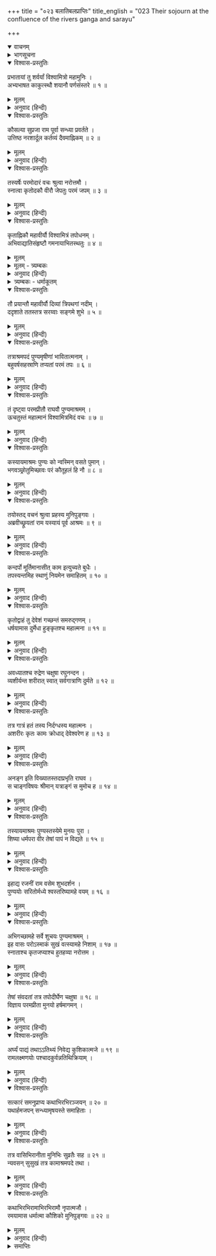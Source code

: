+++
title = "०२३ बलातिबलप्राप्तिः"
title_english = "023 Their sojourn at the confluence of the rivers ganga and sarayu"

+++
<details open><summary>वाचनम्</summary>
<div caption="श्रीराम-हरिसीताराममूर्ति-घनपाठिभ्यां वचनम्" class="audioEmbed" src="https://archive.org/download/Ramayana-recitation-Sriram-harisItArAmamUrti-Ghanapaati-v2/Kanda_1/Kanda_1_BK-023-Balaathi_balaa_Prapthihi.mp3"></div>
</details>

<details><summary>भागसूचना</summary>

23. विश्वामित्रसहित श्रीराम और लक्ष्मणका सरयू-गंगासंगमके समीप पुण्य आश्रममें रातको ठहरना
</details>

<details open><summary>विश्वास-प्रस्तुतिः</summary>

प्रभातायां तु शर्वर्यां विश्वामित्रो महामुनिः ।  
अभ्यभाषत काकुत्स्थौ शयानौ पर्णसंस्तरे ॥ १ ॥
</details>

<details><summary>मूलम्</summary>

प्रभातायां तु शर्वर्यां विश्वामित्रो महामुनिः ।  
अभ्यभाषत काकुत्स्थौ शयानौ पर्णसंस्तरे ॥ १ ॥
</details>

<details><summary>अनुवाद (हिन्दी)</summary>

जब रात बीती और प्रभात हुआ, तब महामुनि विश्वामित्रने तिनकों और पत्तोंके बिछौनेपर सोये हुए उन दोनों ककुत्स्थवंशी राजकुमारोंसे कहा— ॥ १ ॥
</details>

<details open><summary>विश्वास-प्रस्तुतिः</summary>

कौसल्या सुप्रजा राम पूर्वा सन्ध्या प्रवर्तते ।  
उत्तिष्ठ नरशार्दूल कर्तव्यं दैवमाह्निकम् ॥ २ ॥
</details>

<details><summary>मूलम्</summary>

कौसल्या सुप्रजा राम पूर्वा सन्ध्या प्रवर्तते ।  
उत्तिष्ठ नरशार्दूल कर्तव्यं दैवमाह्निकम् ॥ २ ॥
</details>

<details><summary>अनुवाद (हिन्दी)</summary>

‘नरश्रेष्ठ राम! तुम्हारे-जैसे पुत्रको पाकर महारानी कौसल्या सुपुत्रजननी कही जाती हैं । यह देखो, प्रातःकालकी संध्याका समय हो रहा है; उठो और प्रतिदिन किये जानेवाले देवसम्बन्धी कार्योंको पूर्ण करो’ ॥ २ ॥
</details>

<details open><summary>विश्वास-प्रस्तुतिः</summary>

तस्यर्षेः परमोदारं वचः श्रुत्वा नरोत्तमौ ।  
स्नात्वा कृतोदकौ वीरौ जेपतुः परमं जपम् ॥ ३ ॥
</details>

<details><summary>मूलम्</summary>

तस्यर्षेः परमोदारं वचः श्रुत्वा नरोत्तमौ ।  
स्नात्वा कृतोदकौ वीरौ जेपतुः परमं जपम् ॥ ३ ॥
</details>

<details><summary>अनुवाद (हिन्दी)</summary>

महर्षिका यह परम उदार वचन सुनकर उन दोनों नरश्रेष्ठ वीरोंने स्नान करके देवताओंका तर्पण किया और फिर वे परम उत्तम जपनीय मन्त्र गायत्रीका जप करने लगे ॥ ३ ॥
</details>

<details open><summary>विश्वास-प्रस्तुतिः</summary>

कृताह्निकौ महावीर्यौ विश्वामित्रं तपोधनम् ।  
अभिवाद्यातिसंहृष्टौ गमनायाभितस्थतुः ॥ ४ ॥
</details>

<details><summary>मूलम्</summary>

कृताह्निकौ महावीर्यौ विश्वामित्रं तपोधनम् ।  
अभिवाद्यातिसंहृष्टौ गमनायाभितस्थतुः ॥ ४ ॥
</details>

<details><summary>मूलम् - त्र्यम्बकः</summary>

कृताह्निकौ महा-वीर्यौ विश्वामित्रं तपोधनम् ।  
> अभिवाद्याभिसंहृष्टौ गमनायोपतस्थतुः ॥
</details>

<details><summary>अनुवाद (हिन्दी)</summary>

नित्यकर्म समाप्त करके महापराक्रमी श्रीराम और लक्ष्मण अत्यन्त प्रसन्न हो तपोधन विश्वामित्रको प्रणाम करके वहाँसे आगे जानेको उद्यत हो गये ॥ ४ ॥
</details>

<details><summary>त्र्यम्बकः - धर्माकूतम्</summary>

अनेन प्रातरुत्थान-ध्यान-वन्दनादि कृत्वा गुर्वभिवादनं कर्तव्यम् इति सूचितम् । तथा च मनुः — 

> अभिवादन-शीलस्य नित्यं वृद्धोपसेविनः ।  
> चत्वारि तस्य वर्धन्ते ह्यायुः प्रज्ञा यशो बलम् । 

कामन्दके ऽपि — 

> वर्धयन्न् इह धर्मार्थौ सेवितौ सद्भिरादरात् ।  
> निगृहीतेन्द्रिय-ग्रामः कुर्वीत गुरु-सेवनम् । 

इति । ततो राघवौ गङ्गा-सरयू-संगमे ऋष्याश्रमं दृष्ट्वा विश्वामित्रं पप्रच्छतुः । स च —

> तयोस् तद्-वचनं श्रुत्वा प्रहस्य मुनि-पुंगवः ।  
> अब्रवीच् छ्रूयतां राम यस्यायं पूर्व आश्रमः ॥  

> कंदर्पो मूर्तिमान् आसीत् काम इत्य् उच्यते बुधैः ।  
> तपस्यन्तम् इह स्थाणुं नियमेन समाहितम् ॥  

> कृतोद्वाहं तु देवेशं गच्छन्तं स-मरुद्-गणम् ।  
> धर्षयामास दुर्मेधा हुंकृतश् च महात्मना ॥  

> दग्धश् चाभूद् धि रुद्रेण चक्षुषा रघुनन्दन ।  
> व्यशीर्यन्त शरीरात् स्वात् सर्व-गात्राणि दुर्मतेः ॥  

> अनङ्ग इति विख्यातस् तदा-प्रभृति राघव ।  
> स चाङ्ग-विषयः श्रीमान् यत्राङ्गं स मुमोच ह ॥  

> तस्यायम् आश्रमः पुण्यः । 

इत्य् अनेन महा-पुरुष-द्रोहिणो दुर्बलस्य स्वरूप-नाशो ऽपि भवति महा-पुरुष-द्रोहः सर्वथा न कर्तव्य इति सूचितम् ॥

> तत्रत्य ऋषिभिः पूजिताः 
> न्यवसन् सुसुखं तत्र स्थाण्व्-आश्रम-पदे तदा ।

चतुर्विंशे — ततः प्रभाते तद्-आश्रम-वासि-मुनि-जनाहृत-नावा सरयूं तरन् रामः सरिन्-मध्ये तुमुल-जल-घोषं श्रुत्वा किम् इदम् इति पप्रच्छ । स च,

> कथयामास धर्मात्मा तस्य शब्दस्य निश्चयम् ।  
> कैलास-शिखरे राम मनसा निर्मितं सरः ।  
> ब्रह्मणा नर-शार्दूल तेनेदं मानसं सरः ॥  

> तस्मात् सुस्राव सरसः सायोध्याम् उपगूहते ।  
> सरः-प्रवृत्ता सरयूः पुण्या ब्रह्म-सरश्-च्युता ॥  

> तस्यायम् अतुलः शब्दो जाह्नवीम् अभिवर्तते ।  
> वारि-संक्षोभजो राम प्रणामं नियतः कुरु ॥  

> ताभ्यां तु तावुभौ कृत्वा प्रणाममति-धार्मिकौ ।  
> तीरं दक्षिणम् आसाद्य जग्मतुर् लघु-विक्रमौ ॥

अनेन पुण्य-तीर्थे दर्शन-समनन्तरम् एव वन्दनादि-पूजा कर्तव्येति सूचितम् ॥
</details>

<details open><summary>विश्वास-प्रस्तुतिः</summary>

तौ प्रयान्तौ महावीर्यौ दिव्यां त्रिपथगां नदीम् ।  
ददृशाते ततस्तत्र सरय्वाः सङ्गमे शुभे ॥ ५ ॥
</details>

<details><summary>मूलम्</summary>

तौ प्रयान्तौ महावीर्यौ दिव्यां त्रिपथगां नदीम् ।  
ददृशाते ततस्तत्र सरय्वाः सङ्गमे शुभे ॥ ५ ॥
</details>

<details><summary>अनुवाद (हिन्दी)</summary>

जाते-जाते उन महाबली राजकुमारोंने गंगा और सरयूके शुभ संगमपर पहुँचकर वहाँ दिव्य त्रिपथगा नदी गंगाजीका दर्शन किया ॥ ५ ॥
</details>

<details open><summary>विश्वास-प्रस्तुतिः</summary>

तत्राश्रमपदं पुण्यमृषीणां भावितात्मनाम् ।  
बहुवर्षसहस्राणि तप्यतां परमं तपः ॥ ६ ॥
</details>

<details><summary>मूलम्</summary>

तत्राश्रमपदं पुण्यमृषीणां भावितात्मनाम् ।  
बहुवर्षसहस्राणि तप्यतां परमं तपः ॥ ६ ॥
</details>

<details><summary>अनुवाद (हिन्दी)</summary>

संगमके पास ही शुद्ध अन्तःकरणवाले महर्षियोंका एक पवित्र आश्रम था, जहाँ वे कई हजार वर्षोंसे तीव्र तपस्या करते थे ॥ ६ ॥
</details>

<details open><summary>विश्वास-प्रस्तुतिः</summary>

तं दृष्ट्वा परमप्रीतौ राघवौ पुण्यमाश्रमम् ।  
ऊचतुस्तं महात्मानं विश्वामित्रमिदं वचः ॥ ७ ॥
</details>

<details><summary>मूलम्</summary>

तं दृष्ट्वा परमप्रीतौ राघवौ पुण्यमाश्रमम् ।  
ऊचतुस्तं महात्मानं विश्वामित्रमिदं वचः ॥ ७ ॥
</details>

<details><summary>अनुवाद (हिन्दी)</summary>

उस पवित्र आश्रमको देखकर रघुकुलरत्न श्रीराम और लक्ष्मण बड़े प्रसन्न हुए । उन्होंने महात्मा विश्वामित्रसे यह बात कही— ॥ ७ ॥
</details>

<details open><summary>विश्वास-प्रस्तुतिः</summary>

कस्यायमाश्रमः पुण्यः को न्वस्मिन् वसते पुमान् ।  
भगवञ्छ्रोतुमिच्छावः परं कौतूहलं हि नौ ॥ ८ ॥
</details>

<details><summary>मूलम्</summary>

कस्यायमाश्रमः पुण्यः को न्वस्मिन् वसते पुमान् ।  
भगवञ्छ्रोतुमिच्छावः परं कौतूहलं हि नौ ॥ ८ ॥
</details>

<details><summary>अनुवाद (हिन्दी)</summary>

‘भगवन्! यह किसका पवित्र आश्रम है? और इसमें कौन पुरुष निवास करता है? यह हम दोनों सुनना चाहते हैं । इसके लिये हमारे मनमें बड़ी उत्कण्ठा है’ ॥ ८ ॥
</details>

<details open><summary>विश्वास-प्रस्तुतिः</summary>

तयोस्तद् वचनं श्रुत्वा प्रहस्य मुनिपुङ्गवः ।  
अब्रवीच्छ्रूयतां राम यस्यायं पूर्व आश्रमः ॥ ९ ॥
</details>

<details><summary>मूलम्</summary>

तयोस्तद् वचनं श्रुत्वा प्रहस्य मुनिपुङ्गवः ।  
अब्रवीच्छ्रूयतां राम यस्यायं पूर्व आश्रमः ॥ ९ ॥
</details>

<details><summary>अनुवाद (हिन्दी)</summary>

उन दोनोंका यह वचन सुनकर मुनिश्रेष्ठ विश्वामित्र हँसते हुए बोले—‘राम! यह आश्रम पहले जिसके अधिकारमें रहा है, उसका परिचय देता हूँ, सुनो ॥ ९ ॥
</details>

<details open><summary>विश्वास-प्रस्तुतिः</summary>

कन्दर्पो मूर्तिमानासीत् काम इत्युच्यते बुधैः ।  
तपस्यन्तमिह स्थाणुं नियमेन समाहितम् ॥ १० ॥
</details>

<details><summary>मूलम्</summary>

कन्दर्पो मूर्तिमानासीत् काम इत्युच्यते बुधैः ।  
तपस्यन्तमिह स्थाणुं नियमेन समाहितम् ॥ १० ॥
</details>

<details><summary>अनुवाद (हिन्दी)</summary>

‘विद्वान् पुरुष जिसे काम कहते हैं, वह कन्दर्प पूर्वकालमें मूर्तिमान् था—शरीर धारण करके विचरता था । उन दिनों भगवान् स्थाणु (शिव) इसी आश्रममें चित्तको एकाग्र करके नियमपूर्वक तपस्या करते थे ॥ १० ॥
</details>

<details open><summary>विश्वास-प्रस्तुतिः</summary>

कृतोद्वाहं तु देवेशं गच्छन्तं समरुद्‍गणम् ।  
धर्षयामास दुर्मेधा हुङ्कृतश्च महात्मना ॥ ११ ॥
</details>

<details><summary>मूलम्</summary>

कृतोद्वाहं तु देवेशं गच्छन्तं समरुद्‍गणम् ।  
धर्षयामास दुर्मेधा हुङ्कृतश्च महात्मना ॥ ११ ॥
</details>

<details><summary>अनुवाद (हिन्दी)</summary>

‘एक दिन समाधिसे उठकर देवेश्वर शिव मरुद्‍गणोंके साथ कहीं जा रहे थे । उसी समय दुर्बुद्धि कामने उनपर आक्रमण किया । यह देख महात्मा शिवने हुङ्कार करके उसे रोका ॥ ११ ॥
</details>

<details open><summary>विश्वास-प्रस्तुतिः</summary>

अवध्यातश्च रुद्रेण चक्षुषा रघुनन्दन ।  
व्यशीर्यन्त शरीरात् स्वात् सर्वगात्राणि दुर्मते ॥ १२ ॥
</details>

<details><summary>मूलम्</summary>

अवध्यातश्च रुद्रेण चक्षुषा रघुनन्दन ।  
व्यशीर्यन्त शरीरात् स्वात् सर्वगात्राणि दुर्मते ॥ १२ ॥
</details>

<details><summary>अनुवाद (हिन्दी)</summary>

‘रघुनन्दन! भगवान् रुद्रने रोषभरी दृष्टिसे अवहेलना-पूर्वक उसकी ओर देखा; फिर तो उस दुर्बुद्धिके सारे अंग उसके शरीरसे जीर्ण-शीर्ण होकर गिर गये ॥ १२ ॥
</details>

<details open><summary>विश्वास-प्रस्तुतिः</summary>

तत्र गात्रं हतं तस्य निर्दग्धस्य महात्मनः ।  
अशरीरः कृतः कामः क्रोधाद् देवेश्वरेण ह ॥ १३ ॥
</details>

<details><summary>मूलम्</summary>

तत्र गात्रं हतं तस्य निर्दग्धस्य महात्मनः ।  
अशरीरः कृतः कामः क्रोधाद् देवेश्वरेण ह ॥ १३ ॥
</details>

<details><summary>अनुवाद (हिन्दी)</summary>

‘वहाँ दग्ध हुए महामना कन्दर्पका शरीर नष्ट हो गया । देवेश्वर रुद्रने अपने क्रोधसे कामको अंगहीन कर दिया ॥ १३ ॥
</details>

<details open><summary>विश्वास-प्रस्तुतिः</summary>

अनङ्ग इति विख्यातस्तदाप्रभृति राघव ।  
स चाङ्गविषयः श्रीमान् यत्राङ्गं स मुमोच ह ॥ १४ ॥
</details>

<details><summary>मूलम्</summary>

अनङ्ग इति विख्यातस्तदाप्रभृति राघव ।  
स चाङ्गविषयः श्रीमान् यत्राङ्गं स मुमोच ह ॥ १४ ॥
</details>

<details><summary>अनुवाद (हिन्दी)</summary>

‘राम! तभीसे वह ‘अनंग’ नामसे विख्यात हुआ । शोभाशाली कन्दर्पने जहाँ अपना अंग छोड़ा था, वह प्रदेश अंगदेशके नामसे विख्यात हुआ ॥ १४ ॥
</details>

<details open><summary>विश्वास-प्रस्तुतिः</summary>

तस्यायमाश्रमः पुण्यस्तस्येमे मुनयः पुरा ।  
शिष्या धर्मपरा वीर तेषां पापं न विद्यते ॥ १५ ॥
</details>

<details><summary>मूलम्</summary>

तस्यायमाश्रमः पुण्यस्तस्येमे मुनयः पुरा ।  
शिष्या धर्मपरा वीर तेषां पापं न विद्यते ॥ १५ ॥
</details>

<details><summary>अनुवाद (हिन्दी)</summary>

‘यह उन्हीं महादेवजीका पुण्य आश्रम है । वीर! ये मुनिलोग पूर्वकालमें उन्हीं स्थाणुके धर्मपरायण शिष्य थे । इनका सारा पाप नष्ट हो गया है ॥ १५ ॥
</details>

<details open><summary>विश्वास-प्रस्तुतिः</summary>

इहाद्य रजनीं राम वसेम शुभदर्शन ।  
पुण्ययोः सरितोर्मध्ये श्वस्तरिष्यामहे वयम् ॥ १६ ॥
</details>

<details><summary>मूलम्</summary>

इहाद्य रजनीं राम वसेम शुभदर्शन ।  
पुण्ययोः सरितोर्मध्ये श्वस्तरिष्यामहे वयम् ॥ १६ ॥
</details>

<details><summary>अनुवाद (हिन्दी)</summary>

‘शुभदर्शन राम! आजकी रातमें हमलोग यहीं इन पुण्यसलिला सरिताओंके बीचमें निवास करें । कल सबेरे इन्हें पार करेंगे ॥ १६ ॥
</details>

<details open><summary>विश्वास-प्रस्तुतिः</summary>

अभिगच्छामहे सर्वे शुचयः पुण्यमाश्रमम् ।  
इह वासः परोऽस्माकं सुखं वत्स्यामहे निशाम् ॥ १७ ॥  
स्नाताश्च कृतजप्याश्च हुतहव्या नरोत्तम ।
</details>

<details><summary>मूलम्</summary>

अभिगच्छामहे सर्वे शुचयः पुण्यमाश्रमम् ।  
इह वासः परोऽस्माकं सुखं वत्स्यामहे निशाम् ॥ १७ ॥  
स्नाताश्च कृतजप्याश्च हुतहव्या नरोत्तम ।
</details>

<details><summary>अनुवाद (हिन्दी)</summary>

‘हम सब लोग पवित्र होकर इस पुण्य आश्रममें चलें । यहाँ रहना हमारे लिये बहुत उत्तम होगा । नरश्रेष्ठ! यहाँ स्नान करके जप और हवन करनेके बाद हम रातमें बड़े सुखसे रहेंगे’ ॥ १७ १/२ ॥
</details>

<details open><summary>विश्वास-प्रस्तुतिः</summary>

तेषां संवदतां तत्र तपोदीर्घेण चक्षुषा ॥ १८ ॥  
विज्ञाय परमप्रीता मुनयो हर्षमागमन् ।
</details>

<details><summary>मूलम्</summary>

तेषां संवदतां तत्र तपोदीर्घेण चक्षुषा ॥ १८ ॥  
विज्ञाय परमप्रीता मुनयो हर्षमागमन् ।
</details>

<details><summary>अनुवाद (हिन्दी)</summary>

वे लोग वहाँ इस प्रकार आपसमें बातचीत कर ही रहे थे कि उस आश्रममें निवास करनेवाले मुनि तपस्याद्वारा प्राप्त हुई दूर दृष्टिसे उनका आगमन जानकर मन-ही-मन बड़े प्रसन्न हुए । उनके हृदयमें हर्षजनित उल्लास छा गया ॥ १८ १/२ ॥
</details>

<details open><summary>विश्वास-प्रस्तुतिः</summary>

अर्घ्यं पाद्यं तथाऽऽतिथ्यं निवेद्य कुशिकात्मजे ॥ १९ ॥  
रामलक्ष्मणयोः पश्चादकुर्वन्नतिथिक्रियाम् ।
</details>

<details><summary>मूलम्</summary>

अर्घ्यं पाद्यं तथाऽऽतिथ्यं निवेद्य कुशिकात्मजे ॥ १९ ॥  
रामलक्ष्मणयोः पश्चादकुर्वन्नतिथिक्रियाम् ।
</details>

<details><summary>अनुवाद (हिन्दी)</summary>

उन्होंने विश्वामित्रजीको अर्घ्य, पाद्य और अतिथि-सत्कारकी सामग्री अर्पित करनेके बाद श्रीराम और लक्ष्मणका भी आतिथ्य किया ॥ १९ १/२ ॥
</details>

<details open><summary>विश्वास-प्रस्तुतिः</summary>

सत्कारं समनुप्राप्य कथाभिरभिरञ्जयन् ॥ २० ॥  
यथार्हमजपन् सन्ध्यामृषयस्ते समाहिताः ।
</details>

<details><summary>मूलम्</summary>

सत्कारं समनुप्राप्य कथाभिरभिरञ्जयन् ॥ २० ॥  
यथार्हमजपन् सन्ध्यामृषयस्ते समाहिताः ।
</details>

<details><summary>अनुवाद (हिन्दी)</summary>

यथोचित सत्कार करके उन मुनियोंने इन अतिथियोंका भाँति-भाँतिकी कथा-वार्ताओंद्वारा मनोरञ्जन किया । फिर उन महर्षियोंने एकाग्रचित्त होकर यथावत् संध्यावन्दन एवं जप किया ॥ २० १/२ ॥
</details>

<details open><summary>विश्वास-प्रस्तुतिः</summary>

तत्र वासिभिरानीता मुनिभिः सुव्रतैः सह ॥ २१ ॥  
न्यवसन् सुसुखं तत्र कामाश्रमपदे तथा ।
</details>

<details><summary>मूलम्</summary>

तत्र वासिभिरानीता मुनिभिः सुव्रतैः सह ॥ २१ ॥  
न्यवसन् सुसुखं तत्र कामाश्रमपदे तथा ।
</details>

<details><summary>अनुवाद (हिन्दी)</summary>

तदनन्तर वहाँ रहनेवाले मुनियोंने अन्य उत्तम व्रतधारी मुनियोंके साथ विश्वामित्र आदिको शयनके लिये उपयुक्त स्थानमें पहुँचा दिया । सम्पूर्ण कामनाओंकी पूर्ति करनेवाले उस पुण्य आश्रममें उन विश्वामित्र आदिने बड़े सुखसे निवास किया ॥ २१ १/२ ॥
</details>

<details open><summary>विश्वास-प्रस्तुतिः</summary>

कथाभिरभिरामाभिरभिरामौ नृपात्मजौ ।  
रमयामास धर्मात्मा कौशिको मुनिपुङ्गवः ॥ २२ ॥
</details>

<details><summary>मूलम्</summary>

कथाभिरभिरामाभिरभिरामौ नृपात्मजौ ।  
रमयामास धर्मात्मा कौशिको मुनिपुङ्गवः ॥ २२ ॥
</details>

<details><summary>अनुवाद (हिन्दी)</summary>

धर्मात्मा मुनिश्रेष्ठ विश्वामित्रने उन मनोहर राजकुमारोंका सुन्दर कथाओंद्वारा मनोरञ्जन किया ॥ २२ ॥
</details>

<details><summary>समाप्तिः</summary>

इत्यार्षे श्रीमद्रामायणे वाल्मीकीये आदिकाव्ये बालकाण्डे त्रयोविंशः सर्गः ॥ २३ ॥  
इस प्रकार श्रीवाल्मीकिनिर्मित आर्षरामायण आदिकाव्यके बालकाण्डमें तेईसवाँ सर्ग पूरा हुआ ॥ २३ ॥
</details>


